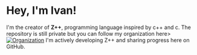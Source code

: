 # Hey, I'm Ivan!

I'm the creator of **Z++**, programming language inspired by c++ and c.
The repository is still private but you can follow my organization here> [![Organization](https://img.shields.io/badge/Organization-zpp--lang-blue?style=for-the-badge&logo=github)](https://github.com/zpp-lang)
I'm actively developing Z++ and sharing progress here on GitHub.
